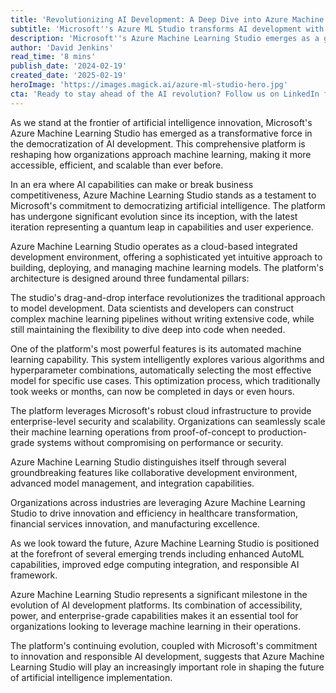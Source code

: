 ```yaml
---
title: 'Revolutionizing AI Development: A Deep Dive into Azure Machine Learning Studio'
subtitle: 'Microsoft''s Azure ML Studio transforms AI development with enhanced accessibility and capabilities'
description: 'Microsoft''s Azure Machine Learning Studio emerges as a game-changer in AI development, offering a comprehensive platform that makes machine learning more accessible, efficient, and scalable. With features like automated ML capabilities and enterprise-grade security, it''s transforming how organizations approach AI implementation across healthcare, finance, and manufacturing sectors.'
author: 'David Jenkins'
read_time: '8 mins'
publish_date: '2024-02-19'
created_date: '2025-02-19'
heroImage: 'https://images.magick.ai/azure-ml-studio-hero.jpg'
cta: 'Ready to stay ahead of the AI revolution? Follow us on LinkedIn for daily insights into groundbreaking developments in artificial intelligence and machine learning technologies.'
---
```


As we stand at the frontier of artificial intelligence innovation, Microsoft's Azure Machine Learning Studio has emerged as a transformative force in the democratization of AI development. This comprehensive platform is reshaping how organizations approach machine learning, making it more accessible, efficient, and scalable than ever before.

In an era where AI capabilities can make or break business competitiveness, Azure Machine Learning Studio stands as a testament to Microsoft's commitment to democratizing artificial intelligence. The platform has undergone significant evolution since its inception, with the latest iteration representing a quantum leap in capabilities and user experience.

Azure Machine Learning Studio operates as a cloud-based integrated development environment, offering a sophisticated yet intuitive approach to building, deploying, and managing machine learning models. The platform's architecture is designed around three fundamental pillars:

The studio's drag-and-drop interface revolutionizes the traditional approach to model development. Data scientists and developers can construct complex machine learning pipelines without writing extensive code, while still maintaining the flexibility to dive deep into code when needed.

One of the platform's most powerful features is its automated machine learning capability. This system intelligently explores various algorithms and hyperparameter combinations, automatically selecting the most effective model for specific use cases. This optimization process, which traditionally took weeks or months, can now be completed in days or even hours.

The platform leverages Microsoft's robust cloud infrastructure to provide enterprise-level security and scalability. Organizations can seamlessly scale their machine learning operations from proof-of-concept to production-grade systems without compromising on performance or security.

Azure Machine Learning Studio distinguishes itself through several groundbreaking features like collaborative development environment, advanced model management, and integration capabilities.

Organizations across industries are leveraging Azure Machine Learning Studio to drive innovation and efficiency in healthcare transformation, financial services innovation, and manufacturing excellence.

As we look toward the future, Azure Machine Learning Studio is positioned at the forefront of several emerging trends including enhanced AutoML capabilities, improved edge computing integration, and responsible AI framework.

Azure Machine Learning Studio represents a significant milestone in the evolution of AI development platforms. Its combination of accessibility, power, and enterprise-grade capabilities makes it an essential tool for organizations looking to leverage machine learning in their operations.

The platform's continuing evolution, coupled with Microsoft's commitment to innovation and responsible AI development, suggests that Azure Machine Learning Studio will play an increasingly important role in shaping the future of artificial intelligence implementation.
